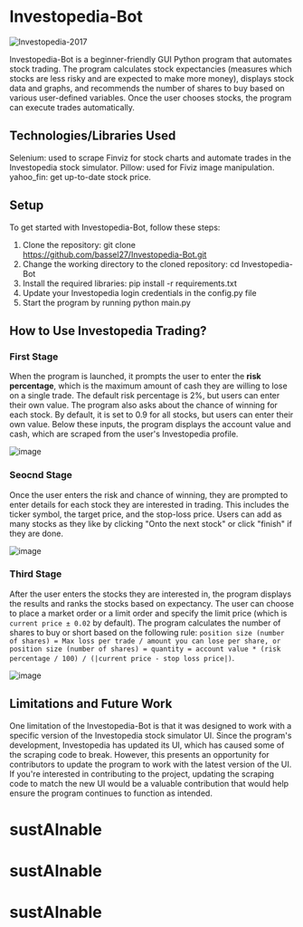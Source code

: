 # Investopedia-Bot
![Investopedia-2017](https://user-images.githubusercontent.com/40627412/136075564-c1179715-164c-4e87-b81c-154adf20fb41.png)

Investopedia-Bot is a beginner-friendly GUI Python program that automates stock trading. The program calculates stock expectancies (measures which stocks are less risky and are expected to make more money), displays stock data and graphs, and recommends the number of shares to buy based on various user-defined variables. Once the user chooses stocks, the program can execute trades automatically.

## Technologies/Libraries Used
Selenium: used to scrape Finviz for stock charts and automate trades in the Investopedia stock simulator.
Pillow: used for Fiviz image manipulation.
yahoo_fin: get up-to-date stock price.

## Setup
To get started with Investopedia-Bot, follow these steps:
  1. Clone the repository: git clone https://github.com/bassel27/Investopedia-Bot.git
  2. Change the working directory to the cloned repository: cd Investopedia-Bot
  3. Install the required libraries: pip install -r requirements.txt
  4. Update your Investopedia login credentials in the config.py file
  5. Start the program by running python main.py

## How to Use Investopedia Trading?
### First Stage
When the program is launched, it prompts the user to enter the **risk percentage**, which is the maximum amount of cash they are willing to lose on a single trade. The default risk percentage is 2%, but users can enter their own value. The program also asks about the chance of winning for each stock. By default, it is set to 0.9 for all stocks, but users can enter their own value. Below these inputs, the program displays the account value and cash, which are scraped from the user's Investopedia profile.

![image](https://user-images.githubusercontent.com/40627412/136844357-76fa68f2-5ea8-4626-b633-ba1c21baef12.png)
### Seocnd Stage
Once the user enters the risk and chance of winning, they are prompted to enter details for each stock they are interested in trading. This includes the ticker symbol, the target price, and the stop-loss price. Users can add as many stocks as they like by clicking "Onto the next stock" or click "finish" if they are done.

![image](https://user-images.githubusercontent.com/40627412/136844395-f4694ab3-1a72-474d-9629-348207852646.png)
### Third Stage
After the user enters the stocks they are interested in, the program displays the results and ranks the stocks based on expectancy. The user can choose to place a market order or a limit order and specify the limit price (which is `current price ± 0.02` by default). The program calculates the number of shares to buy or short based on the following rule: `position size (number of shares) = Max loss per trade / amount you can lose per share, or position size (number of shares) = quantity = account value * (risk percentage / 100) / (|current price - stop loss price|)`.

![image](https://user-images.githubusercontent.com/40627412/136072260-660f6a72-d608-48ef-b480-ac4e3728974b.png)

## Limitations and Future Work
One limitation of the Investopedia-Bot is that it was designed to work with a specific version of the Investopedia stock simulator UI. Since the program's development, Investopedia has updated its UI, which has caused some of the scraping code to break. However, this presents an opportunity for contributors to update the program to work with the latest version of the UI. If you're interested in contributing to the project, updating the scraping code to match the new UI would be a valuable contribution that would help ensure the program continues to function as intended.
# sustAInable
# sustAInable
# sustAInable

